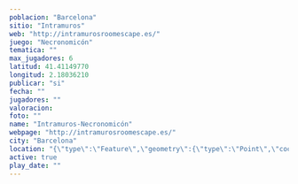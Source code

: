 ```yaml
---
poblacion: "Barcelona"
sitio: "Intramuros"
web: "http://intramurosroomescape.es/"
juego: "Necronomicón"
tematica: ""
max_jugadores: 6
latitud: 41.41149770
longitud: 2.18036210
publicar: "si"
fecha: ""
jugadores: ""
valoracion: 
foto: ""
name: "Intramuros-Necronomicón"
webpage: "http://intramurosroomescape.es/"
city: "Barcelona"
location: "{\"type\":\"Feature\",\"geometry\":{\"type\":\"Point\",\"coordinates\":[\"41,41149770\",\"2,18036210\"]}}"
active: true
play_date: ""
---
```


